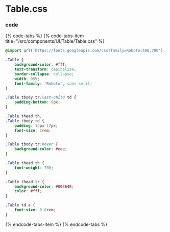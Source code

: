 # Table.css

### code

{% code-tabs %}
{% code-tabs-item title="/src/components/UI/Table/Table.css" %}
```css
@import url('https://fonts.googleapis.com/css?family=Roboto:400,700');

.Table {
    background-color: #fff;
    text-transform: capitalize;
    border-collapse: collapse;
    width: 95%;
    font-family: 'Roboto', sans-serif;
}

.Table tbody tr:last-child td {
    padding-bottom: 9px;
}

.Table thead th,
.Table tbody td {
    padding: 13px 17px;
    font-size: 1rem;
}

.Table tbody tr:hover {
    background-color: #eee;
}

.Table thead th {
    font-weight: 700;
}

.Table thead tr {
    background-color: #00364E;
    color: #fff;
}

.Table td a {
	font-size: 0.8rem;
}
```
{% endcode-tabs-item %}
{% endcode-tabs %}

